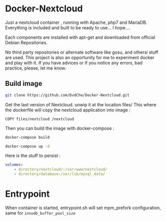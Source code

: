 # Docker-Nextcloud
Just a nextcloud container , running with Apache, php7 and MariaDB.
Everything is included and built to be ready to use... I hope....

Each components are installed with apt-get and downloaded from official Debian Repositories.

No third party repositories or alternate software like gosu, and othersi stuff are used.
This project is also an opportunity for me to experiment docker and play with it.
If you have advices or if you notice any errors, bad practice, please, let me know.

## Build image

```bash
git clone https://github.com/DvdChe/Docker-Nextcloud.git
```

Get the last version of Nextcloud. unwip it at the location files/
This where the dockerfile will copy the nextcloud application into image :
```
COPY files/nextcloud /nextcloud
```

Then you can build the image with docker-compose :

```bash
docker-compose build
```

```bash
docker-compose up -d
```

Here is the stuff to persist :

```yaml
volumes:
    - directory/nextcloud/:/var/www/nextcloud/
    - directory/database:/var/lib/mysql_data/
```

# Entrypoint

When container is started, entrypoint.sh will set mpm_prefork configuration, same for ```innodb_buffer_pool_size``` 
